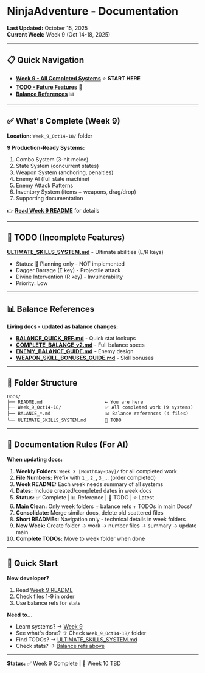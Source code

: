 # NinjaAdventure - Documentation
**Last Updated:** October 15, 2025  
**Current Week:** Week 9 (Oct 14-18, 2025)

---

## 📋 Quick Navigation

- **[Week 9 - All Completed Systems](Week_9_Oct14-18/README.md)** ⭐ **START HERE**
- **[TODO - Future Features](#-todo-incomplete-features)** 🚧
- **[Balance References](#-balance-references)** 📊

---

## ✅ What's Complete (Week 9)

**Location:** `Week_9_Oct14-18/` folder

**9 Production-Ready Systems:**
1. Combo System (3-hit melee)
2. State System (concurrent states)
3. Weapon System (anchoring, penalties)
4. Enemy AI (full state machine)
5. Enemy Attack Patterns
6. Inventory System (items + weapons, drag/drop)
7. Supporting documentation

👉 **[Read Week 9 README](Week_9_Oct14-18/README.md)** for details

---

## 🚧 TODO (Incomplete Features)

**[ULTIMATE_SKILLS_SYSTEM.md](ULTIMATE_SKILLS_SYSTEM.md)** - Ultimate abilities (E/R keys)
- Status: 🚧 Planning only - NOT implemented
- Dagger Barrage (E key) - Projectile attack
- Divine Intervention (R key) - Invulnerability
- Priority: Low

---

## 📊 Balance References

**Living docs - updated as balance changes:**

- **[BALANCE_QUICK_REF.md](BALANCE_QUICK_REF.md)** - Quick stat lookups
- **[COMPLETE_BALANCE_v2.md](COMPLETE_BALANCE_v2.md)** - Full balance specs
- **[ENEMY_BALANCE_GUIDE.md](ENEMY_BALANCE_GUIDE.md)** - Enemy design
- **[WEAPON_SKILL_BONUSES_GUIDE.md](WEAPON_SKILL_BONUSES_GUIDE.md)** - Skill bonuses

---

## 📂 Folder Structure

```
Docs/
├── README.md                       ← You are here
├── Week_9_Oct14-18/                ✅ All completed work (9 systems)
├── BALANCE_*.md                    📊 Balance references (4 files)
└── ULTIMATE_SKILLS_SYSTEM.md       🚧 TODO
```

---

## 📜 Documentation Rules (For AI)

**When updating docs:**

1. **Weekly Folders:** `Week_X_[MonthDay-Day]/` for all completed work
2. **File Numbers:** Prefix with `1_`, `2_`, `3_`... (order completed)
3. **Week README:** Each week needs summary of all systems
4. **Dates:** Include created/completed dates in week docs
5. **Status:** ✅ Complete | 📊 Reference | 🚧 TODO | ⭐ Latest
6. **Main Clean:** Only week folders + balance refs + TODOs in main Docs/
7. **Consolidate:** Merge similar docs, delete old scattered files
8. **Short READMEs:** Navigation only - technical details in week folders
9. **New Week:** Create folder → work → number files → summary → update main
10. **Complete TODOs:** Move to week folder when done

---

## 🚀 Quick Start

**New developer?**
1. Read [Week 9 README](Week_9_Oct14-18/README.md)
2. Check files 1-9 in order
3. Use balance refs for stats

**Need to...**
- Learn systems? → [Week 9](Week_9_Oct14-18/README.md)
- See what's done? → Check `Week_9_Oct14-18/` folder
- Find TODOs? → [ULTIMATE_SKILLS_SYSTEM.md](ULTIMATE_SKILLS_SYSTEM.md)
- Check stats? → [Balance refs above](#-balance-references)

---

**Status:** ✅ Week 9 Complete | 🚧 Week 10 TBD
